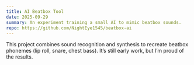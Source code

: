 ```yaml
---
title: AI Beatbox Tool
date: 2025-09-29
summary: An experiment training a small AI to mimic beatbox sounds.
repo: https://github.com/NightEye1545/beatbox-ai
---
```


This project combines sound recognition and synthesis to recreate beatbox phonemes (lip roll, snare, chest bass). It’s still early work, but I’m proud of the results.
